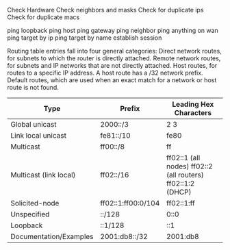 Check Hardware
Check neighbors and masks
Check for duplicate ips
Check for duplicate macs

ping loopback
ping host
ping gateway
ping neighbor 
ping anything on wan
ping target by ip
ping target by name
establish session

Routing table entries fall into four general categories:
    Direct network routes, for subnets to which the router is directly attached.
    Remote network routes, for subnets and IP networks that are not directly attached.
    Host routes, for routes to a specific IP address. A host route has a /32 network prefix.
    Default routes, which are used when an exact match for a network or host route is not found. 



| Type | Prefix | Leading Hex Characters
| --- | --- | --- | 
| Global unicast | 2000::/3 | 2 3 | 
| Link local unicast | fe81::/10 | fe80 | 
| Multicast | ff00::/8 | ff | 
| Multicast (link local) | ff02::/16 | ff02::1 (all nodes) ff02::2 (all routers) ff02::1:2 (DHCP) | 
| Solicited-node | ff02::1:ff00:0/104 | ff02::1:ff | 
| Unspecified | ::/128 | 0::0 | 
| Loopback | ::1/128 | ::1 |
| Documentation/Examples | 2001:db8::/32 | 2001:db8 | 